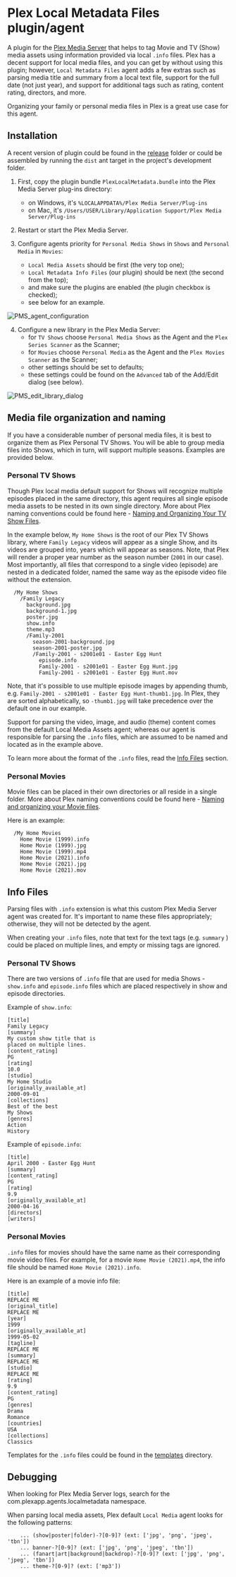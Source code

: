 # Plex Local Metadata Files plugin/agent

A plugin for the [Plex Media Server](https://www.plex.tv/) that helps to tag Movie
and TV (Show) media assets using information provided via local `.info` files.
Plex has a decent support for local media files, and you can get by without using
this plugin; however, `Local Metadata Files` agent adds a few extras such as parsing
media title and summary from a local text file, support for the full date (not just
year), and support for additional tags such as rating, content rating, directors,
and more. 

Organizing your family or personal media files in Plex is a great use case for this agent.

## Installation

A recent version of plugin could be found in the
[release](https://github.com/mrzhenya/plex-plugins/tree/master/localmetadata/release)
folder or could be assembled by running the `dist` ant target in the project's
development folder.

1. First, copy the plugin bundle `PlexLocalMetadata.bundle` into the Plex Media Server
   plug-ins directory:
   * on Windows, it's `%LOCALAPPDATA%/Plex Media Server/Plug-ins`
   * on Mac, it's `/Users/USER/Library/Application Support/Plex Media Server/Plug-ins`

2. Restart or start the Plex Media Server.

3. Configure agents priority for `Personal Media Shows` in `Shows` and `Personal Media` 
   in `Movies`:
    * `Local Media Assets` should be first (the very top one);
    * `Local Metadata Info Files` (our plugin) should be next (the second from the top);
    * and make sure the plugins are enabled (the plugin checkbox is checked);
    * see below for an example.

![PMS_agent_configuration](https://github.com/mrzhenya/plex-plugins/assets/9154225/8e002ba6-6f0f-475f-a390-0dc14515cf67)

4. Configure a new library in the Plex Media Server:
   * for `TV Shows` choose `Personal Media Shows` as the Agent and
     the `Plex Series Scanner` as the Scanner;
   * for `Movies` choose `Personal Media` as the Agent and
     the `Plex Movies Scanner` as the Scanner;
   * other settings should be set to defaults;
   * these settings could be found on the `Advanced` tab of the Add/Edit dialog (see below). 

![PMS_edit_library_dialog](https://github.com/mrzhenya/plex-plugins/assets/9154225/6dd4fa4d-3f30-409a-9158-a424f69f02f5)

## Media file organization and naming

If you have a considerable number of personal media files, it is best to organize them
as Plex Personal TV Shows. You will be able to group media files into Shows, which in turn,
will support multiple seasons. Examples are provided below.

### Personal TV Shows

Though Plex local media default support for Shows will recognize multiple episodes placed
in the same directory, this agent requires all single episode media assets to be nested
in its own single directory. More about Plex naming conventions could be found here -
[Naming and Organizing Your TV Show Files](https://support.plex.tv/articles/naming-and-organizing-your-tv-show-files/).

In the example below, `My Home Shows` is the root of our Plex TV Shows library, where
`Family Legacy` videos will appear as a single Show, and its videos are grouped into,
years which will appear as seasons. Note, that Plex will render a proper year number as
the season number (`2001` in our case). Most importantly, all files that correspond to
a single video (episode) are nested in a dedicated folder, named the same way as the
episode video file without the extension.

```
  /My Home Shows
    /Family Legacy
      background.jpg
      background-1.jpg
      poster.jpg
      show.info
      theme.mp3
      /Family-2001
        season-2001-background.jpg
        season-2001-poster.jpg
        /Family-2001 - s2001e01 - Easter Egg Hunt
          episode.info
          Family-2001 - s2001e01 - Easter Egg Hunt.jpg
          Family-2001 - s2001e01 - Easter Egg Hunt.mov
```

Note, that it's possible to use multiple episode images by appending thumb, e.g.
`Family-2001 - s2001e01 - Easter Egg Hunt-thumb1.jpg`.  In Plex, they are sorted
alphabetically, so `-thumb1.jpg` will take precedence over the default one in our
example.

Support for parsing the video, image, and audio (theme) content comes from the
default Local Media Assets agent; whereas our agent is responsible for parsing the
`.info` files, which are assumed to be named and located as in the example above.

To learn more about the format of the `.info` files, read the
[Info Files](#info-files) section.

### Personal Movies

Movie files can be placed in their own directories or all reside in a single folder.
More about Plex naming conventions could be found here -
[Naming and organizing your Movie files](https://support.plex.tv/articles/naming-and-organizing-your-movie-media-files/).

Here is an example:

```
  /My Home Movies
    Home Movie (1999).info
    Home Movie (1999).jpg
    Home Movie (1999).mp4
    Home Movie (2021).info
    Home Movie (2021).jpg
    Home Movie (2021).mov
```

## Info Files

Parsing files with `.info` extension is what this custom Plex Media Server agent
was created for. It's important to name these files appropriately; otherwise,
they will not be detected by the agent.

When creating your `.info` files, note that text for the text tags (e.g. `summary` )
could be placed on multiple lines, and empty or missing tags are ignored.

### Personal TV Shows

There are two versions of `.info` file that are used for media Shows - `show.info`
and `episode.info` files which are placed respectively in show and episode
directories.

Example of `show.info`:

```
[title]
Family Legacy
[summary]
My custom show title that is
placed on multiple lines.
[content_rating]
PG
[rating]
10.0
[studio]
My Home Studio
[originally_available_at]
2000-09-01
[collections]
Best of the best
My Shows
[genres]
Action
History
```

Example of `episode.info`:

```
[title]
April 2000 - Easter Egg Hunt
[summary]
[content_rating]
PG
[rating]
9.9
[originally_available_at]
2000-04-16
[directors]
[writers]
```

### Personal Movies

`.info` files for movies should have the same name as their corresponding
movie video files. For example, for a movie `Home Movie (2021).mp4`, the info
file should be named `Home Movie (2021).info`.

Here is an example of a movie info file:

```
[title]
REPLACE ME
[original_title]
REPLACE ME
[year]
1999
[originally_available_at]
1999-05-02
[tagline]
REPLACE ME
[summary]
REPLACE ME
[studio]
REPLACE ME
[rating]
9.9
[content_rating]
PG
[genres]
Drama
Romance
[countries]
USA
[collections]
Classics
```

Templates for the `.info` files could be found in the
[templates](https://github.com/mrzhenya/plex-plugins/tree/master/localmetadata/docs/templates)
directory.

## Debugging

When looking for Plex Media Server logs, search for the com.plexapp.agents.localmetadata
namespace.

When parsing local media assets, Plex default `Local Media` agent looks for the following
patterns:

```
    ... (show|poster|folder)-?[0-9]? (ext: ['jpg', 'png', 'jpeg', 'tbn'])
    ... banner-?[0-9]? (ext: ['jpg', 'png', 'jpeg', 'tbn'])
    ... (fanart|art|background|backdrop)-?[0-9]? (ext: ['jpg', 'png', 'jpeg', 'tbn'])
    ... theme-?[0-9]? (ext: ['mp3'])
```
